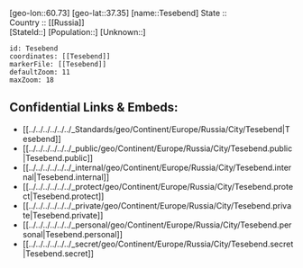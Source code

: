 ﻿---
location: [37.35,60.73] 
mapzoom: [7,12] 
mapmarker: city 
type: City
tags:
- geo/City


SpocWebEntityId: 34827
isDeleted: false
confidential: public

---
[geo-lon::60.73] 
[geo-lat::37.35] 
[name::Tesebend] 
State ::  
Country :: [[Russia]]  
[StateId::] 
[Population::] 
[Unknown::] 


```leaflet
id: Tesebend
coordinates: [[Tesebend]] 
markerFile: [[Tesebend]] 
defaultZoom: 11 
maxZoom: 18
```


## Confidential Links & Embeds: 
- [[../../../../../../_Standards/geo/Continent/Europe/Russia/City/Tesebend|Tesebend]] 
- [[../../../../../../_public/geo/Continent/Europe/Russia/City/Tesebend.public|Tesebend.public]] 
- [[../../../../../../_internal/geo/Continent/Europe/Russia/City/Tesebend.internal|Tesebend.internal]] 
- [[../../../../../../_protect/geo/Continent/Europe/Russia/City/Tesebend.protect|Tesebend.protect]] 
- [[../../../../../../_private/geo/Continent/Europe/Russia/City/Tesebend.private|Tesebend.private]] 
- [[../../../../../../_personal/geo/Continent/Europe/Russia/City/Tesebend.personal|Tesebend.personal]] 
- [[../../../../../../_secret/geo/Continent/Europe/Russia/City/Tesebend.secret|Tesebend.secret]] 
